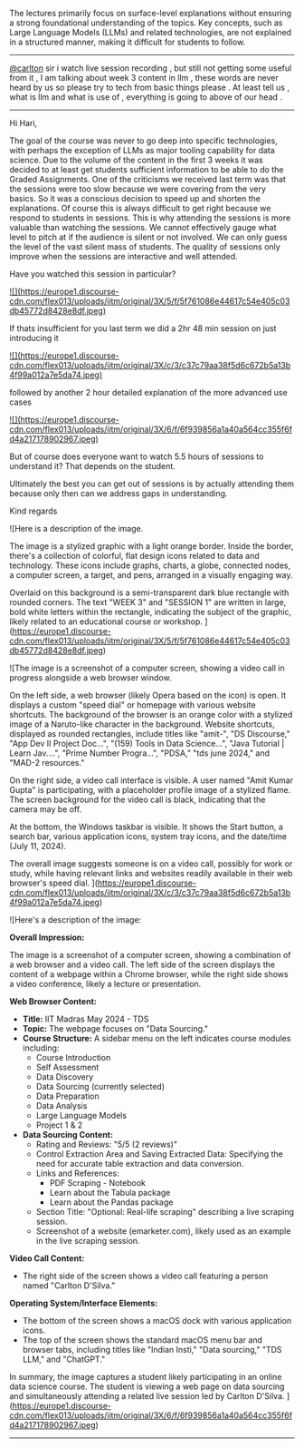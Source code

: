 The lectures primarily focus on surface-level explanations without ensuring a
strong foundational understanding of the topics. Key concepts, such as Large
Language Models (LLMs) and related technologies, are not explained in a
structured manner, making it difficult for students to follow.



---

[@carlton](/u/carlton) sir i watch live session recording , but still not
getting some useful from it , I am talking about week 3 content in llm , these
words are never heard by us so please try to tech from basic things please .
At least tell us , what is llm and what is use of , everything is going to
above of our head .



---

Hi Hari,

The goal of the course was never to go deep into specific technologies, with
perhaps the exception of LLMs as major tooling capability for data science.
Due to the volume of the content in the first 3 weeks it was decided to at
least get students sufficient information to be able to do the Graded
Assignments. One of the criticisms we received last term was that the sessions
were too slow because we were covering from the very basics. So it was a
conscious decision to speed up and shorten the explanations. Of course this is
always difficult to get right because we respond to students in sessions. This
is why attending the sessions is more valuable than watching the sessions. We
cannot effectively gauge what level to pitch at if the audience is silent or
not involved. We can only guess the level of the vast silent mass of students.
The quality of sessions only improve when the sessions are interactive and
well attended.

Have you watched this session in particular?

[ ![](https://europe1.discourse-
cdn.com/flex013/uploads/iitm/original/3X/5/f/5f761086e44617c54e405c03db45772d8428e8df.jpeg)
](https://www.youtube.com/watch?v=lmSMQ5LWa30&t=3133)

If thats insufficient for you last term we did a 2hr 48 min session on just
introducing it

[ ![](https://europe1.discourse-
cdn.com/flex013/uploads/iitm/original/3X/c/3/c37c79aa38f5d6c672b5a13b4f99a012a7e5da74.jpeg)
](https://www.youtube.com/watch?v=3OdReZsvi2w)

followed by another 2 hour detailed explanation of the more advanced use cases

[ ![](https://europe1.discourse-
cdn.com/flex013/uploads/iitm/original/3X/6/f/6f939856a1a40a564cc355f6fd4a217178902967.jpeg)
](https://www.youtube.com/watch?v=ELZf0n_0u9w)

But of course does everyone want to watch 5.5 hours of sessions to understand
it? That depends on the student.

Ultimately the best you can get out of sessions is by actually attending them
because only then can we address gaps in understanding.

Kind regards



![Here is a description of the image.

The image is a stylized graphic with a light orange border. Inside the border, there's a collection of colorful, flat design icons related to data and technology. These icons include graphs, charts, a globe, connected nodes, a computer screen, a target, and pens, arranged in a visually engaging way.

Overlaid on this background is a semi-transparent dark blue rectangle with rounded corners. The text "WEEK 3" and "SESSION 1" are written in large, bold white letters within the rectangle, indicating the subject of the graphic, likely related to an educational course or workshop.
](https://europe1.discourse-cdn.com/flex013/uploads/iitm/original/3X/5/f/5f761086e44617c54e405c03db45772d8428e8df.jpeg)


![The image is a screenshot of a computer screen, showing a video call in progress alongside a web browser window.

On the left side, a web browser (likely Opera based on the icon) is open. It displays a custom "speed dial" or homepage with various website shortcuts. The background of the browser is an orange color with a stylized image of a Naruto-like character in the background. Website shortcuts, displayed as rounded rectangles, include titles like "amit-", "DS Discourse," "App Dev II Project Doc...", "(159) Tools in Data Science...", "Java Tutorial | Learn Jav....", "Prime Number Progra...", "PDSA," "tds june 2024," and "MAD-2 resources."

On the right side, a video call interface is visible. A user named "Amit Kumar Gupta" is participating, with a placeholder profile image of a stylized flame. The screen background for the video call is black, indicating that the camera may be off.

At the bottom, the Windows taskbar is visible. It shows the Start button, a search bar, various application icons, system tray icons, and the date/time (July 11, 2024).

The overall image suggests someone is on a video call, possibly for work or study, while having relevant links and websites readily available in their web browser's speed dial.
](https://europe1.discourse-cdn.com/flex013/uploads/iitm/original/3X/c/3/c37c79aa38f5d6c672b5a13b4f99a012a7e5da74.jpeg)


![Here's a description of the image:

**Overall Impression:**

The image is a screenshot of a computer screen, showing a combination of a web browser and a video call. The left side of the screen displays the content of a webpage within a Chrome browser, while the right side shows a video conference, likely a lecture or presentation.

**Web Browser Content:**

*   **Title:** IIT Madras May 2024 - TDS
*   **Topic:** The webpage focuses on "Data Sourcing."
*   **Course Structure:** A sidebar menu on the left indicates course modules including:
    *   Course Introduction
    *   Self Assessment
    *   Data Discovery
    *   Data Sourcing (currently selected)
    *   Data Preparation
    *   Data Analysis
    *   Large Language Models
    *   Project 1 & 2
*   **Data Sourcing Content:**
    *   Rating and Reviews: "5/5 (2 reviews)"
    *   Control Extraction Area and Saving Extracted Data: Specifying the need for accurate table extraction and data conversion.
    *   Links and References:
        *   PDF Scraping - Notebook
        *   Learn about the Tabula package
        *   Learn about the Pandas package
    *   Section Title: "Optional: Real-life scraping" describing a live scraping session.
    *   Screenshot of a website (emarketer.com), likely used as an example in the live scraping session.

**Video Call Content:**

*   The right side of the screen shows a video call featuring a person named "Carlton D'Silva."

**Operating System/Interface Elements:**

*   The bottom of the screen shows a macOS dock with various application icons.
*   The top of the screen shows the standard macOS menu bar and browser tabs, including titles like "Indian Insti," "Data sourcing," "TDS LLM," and "ChatGPT."

In summary, the image captures a student likely participating in an online data science course. The student is viewing a web page on data sourcing and simultaneously attending a related live session led by Carlton D'Silva.
](https://europe1.discourse-cdn.com/flex013/uploads/iitm/original/3X/6/f/6f939856a1a40a564cc355f6fd4a217178902967.jpeg)


---

